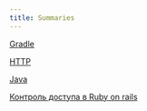 ```yaml
---
title: Summaries
---
```


[Gradle](/summaries/gradle)

[HTTP](/summaries/http)

[Java](/summaries/java)

[Контроль доступа в Ruby on rails](/summaries/ror_access_control)
